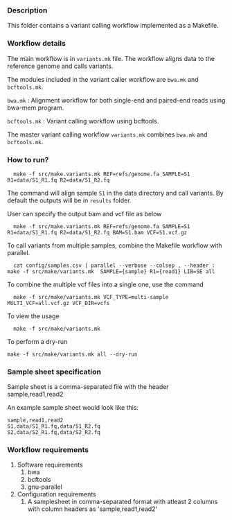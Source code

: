 ### Description

This folder contains a variant calling workflow implemented as a Makefile.


### Workflow details

The main workflow is in `variants.mk` file. The workflow aligns data to the reference genome and calls variants.

The modules included in the variant caller workflow are `bwa.mk` and `bcftools.mk`.

`bwa.mk` : Alignment workflow for both single-end and paired-end reads using bwa-mem program.

`bcftools.mk` : Variant calling workflow using bcftools.

The master variant calling workflow `variants.mk` combines `bwa.mk` and `bcftools.mk`.

### How to run?

      make -f src/make.variants.mk REF=refs/genome.fa SAMPLE=S1 R1=data/S1_R1.fq R2=data/S1_R2.fq

The command will align sample `S1` in the data directory and call variants. By default the outputs will be in `results` folder.


User can specify the output bam and vcf file as below

   
      make -f src/make.variants.mk REF=refs/genome.fa SAMPLE=S1 R1=data/S1_R1.fq R2=data/S1_R2.fq BAM=S1.bam VCF=S1.vcf.gz


To call variants from multiple samples, combine the Makefile workflow with parallel.

      cat config/samples.csv | parallel --verbose --colsep , --header : make -f src/make/variants.mk  SAMPLE={sample} R1={read1} LIB=SE all


To combine the multiple vcf files into a single one, use the command

      make -f src/make/variants.mk VCF_TYPE=multi-sample MULTI_VCF=all.vcf.gz VCF_DIR=vcfs

To view the usage 
    
      make -f src/make/variants.mk

To perform a dry-run

    make -f src/make/variants.mk all --dry-run

### Sample sheet specification

Sample sheet is a comma-separated file with the header sample,read1,read2

An example sample sheet would look like this:

    sample,read1,read2
    S1,data/S1_R1.fq,data/S1_R2.fq
    S2,data/S2_R1.fq,data/S2_R2.fq

### Workflow requirements

1. Software requirements
   1. bwa
   2. bcftools
   3. gnu-parallel
2. Configuration requirements
   1. A samplesheet in comma-separated format with atleast 2 columns with column headers as 'sample,read1,read2'



